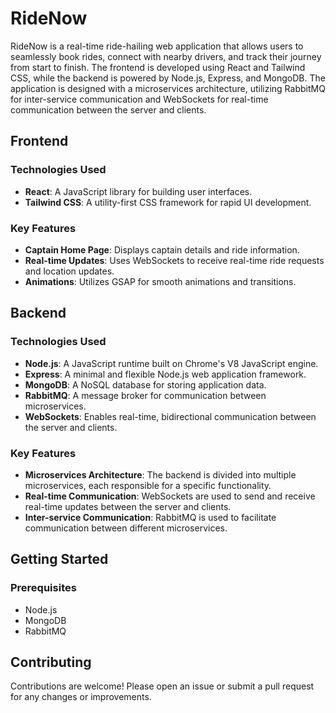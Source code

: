 # RideNow

RideNow is a real-time ride-hailing web application that allows users to seamlessly book rides, connect with nearby drivers, and track their journey from start to finish. The frontend is developed using React and Tailwind CSS, while the backend is powered by Node.js, Express, and MongoDB. The application is designed with a microservices architecture, utilizing RabbitMQ for inter-service communication and WebSockets for real-time communication between the server and clients.

## Frontend

### Technologies Used
- **React**: A JavaScript library for building user interfaces.
- **Tailwind CSS**: A utility-first CSS framework for rapid UI development.

### Key Features
- **Captain Home Page**: Displays captain details and ride information.
- **Real-time Updates**: Uses WebSockets to receive real-time ride requests and location updates.
- **Animations**: Utilizes GSAP for smooth animations and transitions.

## Backend

### Technologies Used
- **Node.js**: A JavaScript runtime built on Chrome's V8 JavaScript engine.
- **Express**: A minimal and flexible Node.js web application framework.
- **MongoDB**: A NoSQL database for storing application data.
- **RabbitMQ**: A message broker for communication between microservices.
- **WebSockets**: Enables real-time, bidirectional communication between the server and clients.

### Key Features
- **Microservices Architecture**: The backend is divided into multiple microservices, each responsible for a specific functionality.
- **Real-time Communication**: WebSockets are used to send and receive real-time updates between the server and clients.
- **Inter-service Communication**: RabbitMQ is used to facilitate communication between different microservices.

## Getting Started

### Prerequisites
- Node.js
- MongoDB
- RabbitMQ


## Contributing

Contributions are welcome! Please open an issue or submit a pull request for any changes or improvements.

<!-- ## License

This project is licensed under the MIT License. -->
